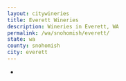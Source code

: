 ```yaml
---
layout: citywineries
title: Everett Wineries
description: Wineries in Everett, WA
permalink: /wa/snohomish/everett/
state: wa
county: snohomish
city: everett
---
```

-
